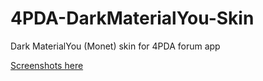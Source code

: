 # 4PDA-DarkMaterialYou-Skin
Dark MaterialYou (Monet) skin for 4PDA forum app

[Screenshots here](https://github.com/PycmShoma/4PDA-DarkMaterialYou-Skin/tree/master/assets)
